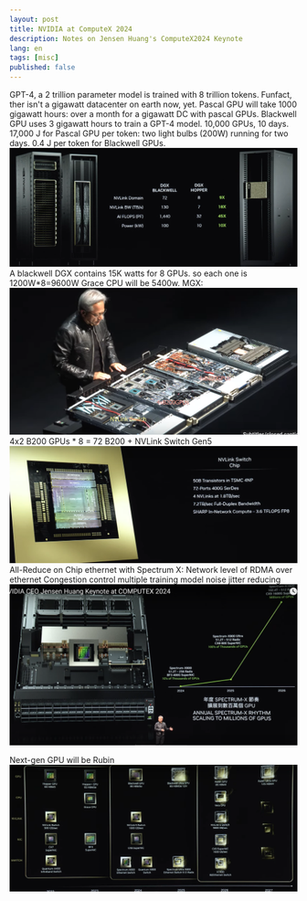 ```yaml
---
layout: post
title: NVIDIA at ComputeX 2024
description: Notes on Jensen Huang's ComputeX2024 Keynote
lang: en
tags: [misc]
published: false
---
```


GPT-4, a 2 trillion parameter model is trained with 8 trillion tokens.
Funfact, ther isn't a gigawatt datacenter on earth now, yet.
Pascal GPU will take 1000 gigawatt hours: over a month for a gigawatt DC with pascal GPUs.
Blackwell GPU uses 3 gigawatt hours to train a GPT-4 model.
10,000 GPUs, 10 days.
17,000 J for Pascal GPU per token: two light bulbs (200W) running for two days.
0.4 J per token for Blackwell GPUs.
![dgx](/assets/computex24/dgx.png)
A blackwell DGX contains 15K watts for 8 GPUs.
so each one is 1200W*8=9600W
Grace CPU will be 5400w.
MGX:
![mgx](/assets/computex24/mgx.png)
4x2 B200 GPUs * 8 = 72 B200 + NVLink Switch Gen5
![nvlink](/assets/computex24/nvlink.png)
All-Reduce on Chip
ethernet with Spectrum X:
Network level of RDMA over ethernet
Congestion control
multiple training model noise jitter reducing
![network](/assets/computex24/network.png)

Next-gen GPU will be Rubin
![hopper-blackwell-rubin](/assets/computex24/hopper-blackwell-rubin.png)


